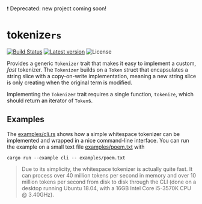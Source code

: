 :exclamation: Deprecated: new project coming soon!

# tokenize`rs`

[![Build Status](https://travis-ci.org/epwalsh/tokenizers.svg?branch=master)](https://travis-ci.org/epwalsh/tokenizers)
[![Latest version](https://img.shields.io/crates/v/tokenizers.svg)](https://crates.io/crates/tokenizers)
![License](https://img.shields.io/crates/l/tokenizers.svg)

Provides a generic `Tokenizer` trait that makes it easy to implement a custom, *fast* tokenizer. The `Tokenizer` builds on a `Token` struct that encapsulates a string slice with a copy-on-write implementation, meaning a new string slice is only creating when the original term is modified.

Implementing the `Tokenizer` trait requires a single function, `tokenize`, which should return an iterator of `Token`s.

## Examples

The [examples/cli.rs](./examples/cli.rs) shows how a simple whitespace tokenizer can be implemented and wrapped in a nice command-line interface. You can run the example on a small text file [examples/poem.txt](./examples/poem.txt) with

```
cargo run --example cli -- examples/poem.txt
```

> Due to its simplicity, the whitespace tokenizer is actually quite fast. It can process over 40 million tokens per second in memory and over 10 million tokens per second from disk to disk through the CLI (done on a desktop running Ubuntu 18.04, with a 16GB Intel Core i5-3570K CPU @ 3.40GHz).
